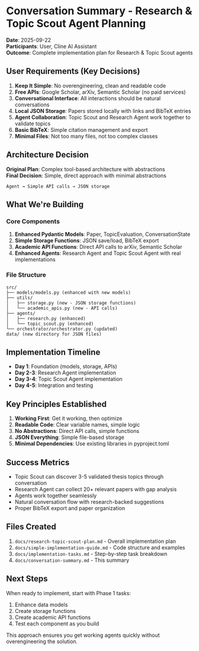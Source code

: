 # Conversation Summary - Research & Topic Scout Agent Planning

**Date**: 2025-09-22  
**Participants**: User, Cline AI Assistant  
**Outcome**: Complete implementation plan for Research & Topic Scout agents

## User Requirements (Key Decisions)

1. **Keep It Simple**: No overengineering, clean and readable code
2. **Free APIs**: Google Scholar, arXiv, Semantic Scholar (no paid services)
3. **Conversational Interface**: All interactions should be natural conversations
4. **Local JSON Storage**: Papers stored locally with links and BibTeX entries
5. **Agent Collaboration**: Topic Scout and Research Agent work together to validate topics
6. **Basic BibTeX**: Simple citation management and export
7. **Minimal Files**: Not too many files, not too complex classes

## Architecture Decision

**Original Plan**: Complex tool-based architecture with abstractions  
**Final Decision**: Simple, direct approach with minimal abstractions

```
Agent → Simple API calls → JSON storage
```

## What We're Building

### Core Components
1. **Enhanced Pydantic Models**: Paper, TopicEvaluation, ConversationState
2. **Simple Storage Functions**: JSON save/load, BibTeX export
3. **Academic API Functions**: Direct API calls to arXiv, Semantic Scholar
4. **Enhanced Agents**: Research Agent and Topic Scout Agent with real implementations

### File Structure
```
src/
├── models/models.py (enhanced with new models)
├── utils/
│   ├── storage.py (new - JSON storage functions)
│   └── academic_apis.py (new - API calls)
├── agents/
│   ├── research.py (enhanced)
│   └── topic_scout.py (enhanced)
└── orchestrator/orchestrator.py (updated)
data/ (new directory for JSON files)
```

## Implementation Timeline

- **Day 1**: Foundation (models, storage, APIs)
- **Day 2-3**: Research Agent implementation
- **Day 3-4**: Topic Scout Agent implementation  
- **Day 4-5**: Integration and testing

## Key Principles Established

1. **Working First**: Get it working, then optimize
2. **Readable Code**: Clear variable names, simple logic
3. **No Abstractions**: Direct API calls, simple functions
4. **JSON Everything**: Simple file-based storage
5. **Minimal Dependencies**: Use existing libraries in pyproject.toml

## Success Metrics

- Topic Scout can discover 3-5 validated thesis topics through conversation
- Research Agent can collect 20+ relevant papers with gap analysis
- Agents work together seamlessly
- Natural conversation flow with research-backed suggestions
- Proper BibTeX export and paper organization

## Files Created

1. `docs/research-topic-scout-plan.md` - Overall implementation plan
2. `docs/simple-implementation-guide.md` - Code structure and examples
3. `docs/implementation-tasks.md` - Step-by-step task breakdown
4. `docs/conversation-summary.md` - This summary

## Next Steps

When ready to implement, start with Phase 1 tasks:
1. Enhance data models
2. Create storage functions
3. Create academic API functions
4. Test each component as you build

This approach ensures you get working agents quickly without overengineering the solution.
